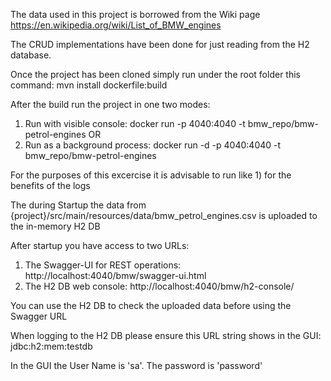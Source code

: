 The data used in this project is borrowed from the Wiki page https://en.wikipedia.org/wiki/List_of_BMW_engines

The CRUD implementations have been done for just reading from the H2 database.

Once the project has been cloned simply run under the root folder this command:
mvn install dockerfile:build

After the build run the project in one two modes:
1) Run with visible console: docker run -p 4040:4040 -t bmw_repo/bmw-petrol-engines
OR
2) Run as a background process: docker run -d -p 4040:4040 -t bmw_repo/bmw-petrol-engines

For the purposes of this excercise it is advisable to run like 1) for the benefits of the logs

The during Startup the data from {project}/src/main/resources/data/bmw_petrol_engines.csv is uploaded to the in-memory H2 DB

After startup you have access to two URLs:
1) The Swagger-UI for REST operations: http://localhost:4040/bmw/swagger-ui.html
2) The H2 DB web console: http://localhost:4040/bmw/h2-console/

You can use the H2 DB to check the uploaded data before using the Swagger URL 

When logging to the H2 DB please ensure this URL string shows in the GUI:
jdbc:h2:mem:testdb

In the GUI the User Name is 'sa'.
The password is 'password'
